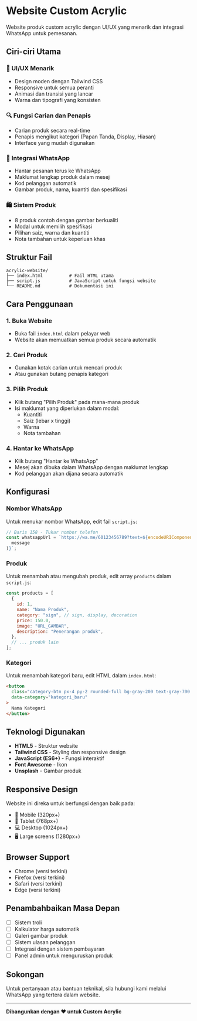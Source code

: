 # Website Custom Acrylic

Website produk custom acrylic dengan UI/UX yang menarik dan integrasi WhatsApp untuk pemesanan.

## Ciri-ciri Utama

### 🎨 UI/UX Menarik

- Design moden dengan Tailwind CSS
- Responsive untuk semua peranti
- Animasi dan transisi yang lancar
- Warna dan tipografi yang konsisten

### 🔍 Fungsi Carian dan Penapis

- Carian produk secara real-time
- Penapis mengikut kategori (Papan Tanda, Display, Hiasan)
- Interface yang mudah digunakan

### 📱 Integrasi WhatsApp

- Hantar pesanan terus ke WhatsApp
- Maklumat lengkap produk dalam mesej
- Kod pelanggan automatik
- Gambar produk, nama, kuantiti dan spesifikasi

### 🛍️ Sistem Produk

- 8 produk contoh dengan gambar berkualiti
- Modal untuk memilih spesifikasi
- Pilihan saiz, warna dan kuantiti
- Nota tambahan untuk keperluan khas

## Struktur Fail

```
acrylic-website/
├── index.html          # Fail HTML utama
├── script.js           # JavaScript untuk fungsi website
└── README.md           # Dokumentasi ini
```

## Cara Penggunaan

### 1. Buka Website

- Buka fail `index.html` dalam pelayar web
- Website akan memuatkan semua produk secara automatik

### 2. Cari Produk

- Gunakan kotak carian untuk mencari produk
- Atau gunakan butang penapis kategori

### 3. Pilih Produk

- Klik butang "Pilih Produk" pada mana-mana produk
- Isi maklumat yang diperlukan dalam modal:
  - Kuantiti
  - Saiz (lebar x tinggi)
  - Warna
  - Nota tambahan

### 4. Hantar ke WhatsApp

- Klik butang "Hantar ke WhatsApp"
- Mesej akan dibuka dalam WhatsApp dengan maklumat lengkap
- Kod pelanggan akan dijana secara automatik

## Konfigurasi

### Nombor WhatsApp

Untuk menukar nombor WhatsApp, edit fail `script.js`:

```javascript
// Baris 158 - Tukar nombor telefon
const whatsappUrl = `https://wa.me/60123456789?text=${encodeURIComponent(
  message
)}`;
```

### Produk

Untuk menambah atau mengubah produk, edit array `products` dalam `script.js`:

```javascript
const products = [
  {
    id: 1,
    name: "Nama Produk",
    category: "sign", // sign, display, decoration
    price: 150.0,
    image: "URL_GAMBAR",
    description: "Penerangan produk",
  },
  // ... produk lain
];
```

### Kategori

Untuk menambah kategori baru, edit HTML dalam `index.html`:

```html
<button
  class="category-btn px-4 py-2 rounded-full bg-gray-200 text-gray-700 hover:bg-primary hover:text-white transition-colors"
  data-category="kategori_baru"
>
  Nama Kategori
</button>
```

## Teknologi Digunakan

- **HTML5** - Struktur website
- **Tailwind CSS** - Styling dan responsive design
- **JavaScript (ES6+)** - Fungsi interaktif
- **Font Awesome** - Ikon
- **Unsplash** - Gambar produk

## Responsive Design

Website ini direka untuk berfungsi dengan baik pada:

- 📱 Mobile (320px+)
- 📱 Tablet (768px+)
- 💻 Desktop (1024px+)
- 🖥️ Large screens (1280px+)

## Browser Support

- Chrome (versi terkini)
- Firefox (versi terkini)
- Safari (versi terkini)
- Edge (versi terkini)

## Penambahbaikan Masa Depan

- [ ] Sistem troli
- [ ] Kalkulator harga automatik
- [ ] Galeri gambar produk
- [ ] Sistem ulasan pelanggan
- [ ] Integrasi dengan sistem pembayaran
- [ ] Panel admin untuk menguruskan produk

## Sokongan

Untuk pertanyaan atau bantuan teknikal, sila hubungi kami melalui WhatsApp yang tertera dalam website.

---

**Dibangunkan dengan ❤️ untuk Custom Acrylic**
